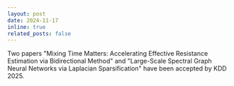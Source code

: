 ```yaml
---
layout: post
date: 2024-11-17
inline: true
related_posts: false
---
```


Two papers "Mixing Time Matters: Accelerating Effective Resistance Estimation via Bidirectional Method" and "Large-Scale Spectral Graph Neural Networks via Laplacian Sparsification" have been accepted by KDD 2025.
